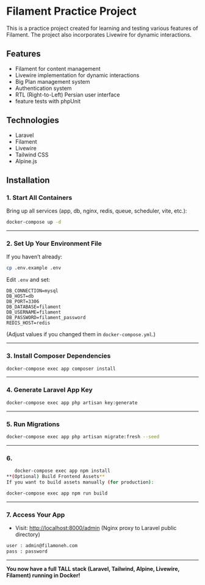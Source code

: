# Filament Practice Project

This is a practice project created for learning and testing various features of Filament. The project also incorporates Livewire for dynamic interactions.

## Features

- Filament for content management
- Livewire implementation for dynamic interactions
- Big Plan management system
- Authentication system
- RTL (Right-to-Left) Persian user interface
- feature tests with phpUnit

## Technologies

- Laravel
- Filament
- Livewire
- Tailwind CSS
- Alpine.js

## Installation

### 1. **Start All Containers**
Bring up all services (app, db, nginx, redis, queue, scheduler, vite, etc.):
```sh
docker-compose up -d
```

---

### 2. **Set Up Your Environment File**
If you haven’t already:
```sh
cp .env.example .env
```
Edit `.env` and set:
```
DB_CONNECTION=mysql
DB_HOST=db
DB_PORT=3306
DB_DATABASE=filament
DB_USERNAME=filament
DB_PASSWORD=filament_password
REDIS_HOST=redis
```
(Adjust values if you changed them in `docker-compose.yml`.)

---

### 3. **Install Composer Dependencies**
```sh
docker-compose exec app composer install
```

---

### 4. **Generate Laravel App Key**
```sh
docker-compose exec app php artisan key:generate
```

---

### 5. **Run Migrations**
```sh
docker-compose exec app php artisan migrate:fresh --seed
```

---

### 6.
 ```sh
    docker-compose exec app npm install
 **(Optional) Build Frontend Assets**
If you want to build assets manually (for production):

docker-compose exec app npm run build 
```


---

### 7. **Access Your App**
- Visit: [http://localhost:8000/admin](http://localhost:8000/admin) (Nginx proxy to Laravel public directory)

```sh
user : admin@filamoneh.com 
pass : password 
```
---

**You now have a full TALL stack (Laravel, Tailwind, Alpine, Livewire, Filament) running in Docker!**




